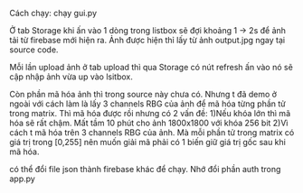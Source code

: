 <p> Cách chạy: chạy gui.py </p>
Ở tab Storage khi ấn vào 1 dòng trong listbox sẽ đợi khoảng 1 -> 2s để ảnh tải từ firebase mới hiện ra. Ảnh được hiện thỉ lấy từ ảnh output.jpg ngay tại source code.

Mỗi lần upload ảnh ở tab upload thì qua Storage có nút refresh ấn vào nó sẽ cập nhập ảnh vừa up vào lsitbox.

Còn phần mã hóa ảnh thì trong source này chưa có. Nhưng t đã demo ở ngoài với cách làm là lấy 3 channels RBG của ảnh để mã hóa từng phần tử trong matrix. Thì mã hóa được rồi nhưng có 2 vấn đề:
    1)Nếu khóa lớn thì mã hóa sẽ rất chậm. Mất tầm 10 phút cho ảnh 1800x1800 với khóa 256 bit
    2)Vì cách t mã hóa trên 3 channels RBG của ảnh. Mà mỗi phần tử trong matrix có giá trị trong [0,255] nên muốn giải mã phải có 1 biến giữ giá trị gốc sau khi mã hóa.

có thể đổi file json thành firebase khác để chạy. Nhớ đổi phần auth trong app.py
